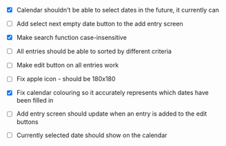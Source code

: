 - [x] Calendar shouldn't be able to select dates in the future, it currently can

- [ ] Add select next empty date button to the add entry screen

- [x] Make search function case-insensitive

- [ ] All entries should be able to sorted by different criteria

- [ ] Make edit button on all entries work

- [ ] Fix apple icon - should be 180x180

- [x] Fix calendar colouring so it accurately represents which dates have been filled in

- [ ] Add entry screen should update when an entry is added to the edit buttons

- [ ] Currently selected date should show on the calendar